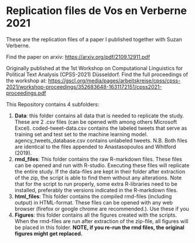 # Replication files de Vos en Verberne 2021

These are the replication files of a paper I published together with Suzan Verberne.

Find the paper on arxiv: https://arxiv.org/pdf/2109.12911.pdf

Originally published at the 1st Workshop on Computational Linguistics for Political Text Analysis (CPSS-2021) Düsseldorf. Find the full proceedings of the workshop at: https://gscl.org/media/pages/arbeitskreise/cpss/cpss-2021/workshop-proceedings/352683648-1631172151/cpss2021-proceedings.pdf



This Repository contains 4 subfolders: 

1. **Data**: this folder contains all data that is needed to replicate the study. These are 2 .csv files (can be opened with among others Microsoft Excel). coded-tweet-data.csv contains the labeled tweets that serve as training set and test set to the machine learning model. agency_tweets_database.csv contains unlabeled tweets. N.B. Both files are identical to the files appended to Anastasopoulos and Whitford (2019).
2. **rmd_files**: This folder contains the raw R-markdown files. These files can be opened and run with R-studio. Executing these files will replicate the entire study. If the data-files are kept in their folder after extraction of the zip, the script is able to find them without any alterations. Note that for the script to run properly, some extra R-libraries need to be installed, preferably the versions indicated in the R-markdown files.
3. **html_files**: This folder contains the compiled rmd-files (including output) in HTML-format. These files can be opened with any web browser (firefox or google chrome are recommended.). Use these if you
4. **Figures**: this folder contains all the figures created with the scripts. When the rmd-files are run after extraction of the zip-file, all figures will be placed in this folder. **NOTE, if you re-run the rmd files, the original figures might get replaced.**
